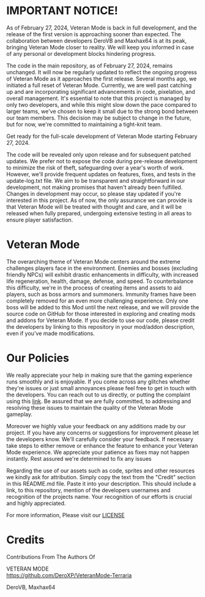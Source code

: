 # IMPORTANT NOTICE!
As of February 27, 2024, Veteran Mode is back in full development, and the release of the first version is approaching sooner than expected. The collaboration between developers DeroVB and Maxhax64 is at its peak, bringing Veteran Mode closer to reality. We will keep you informed in case of any personal or development blocks hindering progress.

The code in the main repository, as of February 27, 2024, remains unchanged. It will now be regularly updated to reflect the ongoing progress of Veteran Mode as it approaches the first release. Several months ago, we initiated a full reset of Veteran Mode. Currently, we are well past catching up and are incorporating significant advancements in code, pixelation, and overall management. It's essential to note that this project is managed by only two developers, and while this might slow down the pace compared to larger teams, we've chosen to keep it small due to the strong bond between our team members. This decision may be subject to change in the future, but for now, we're committed to maintaining a tight-knit team.

Get ready for the full-scale development of Veteran Mode starting February 27, 2024.

The code will be revealed only upon release and for subsequent patched updates. We prefer not to expose the code during pre-release development to minimize the risk of theft, safeguarding over a year's worth of work. However, we'll provide frequent updates on features, fixes, and tests in the update-log.txt file. We aim to be transparent and straightforward in our development, not making promises that haven't already been fulfilled. Changes in development may occur, so please stay updated if you're interested in this project. As of now, the only assurance we can provide is that Veteran Mode will be treated with thought and care, and it will be released when fully prepared, undergoing extensive testing in all areas to ensure player satisfaction.

# Veteran Mode
The overarching theme of Veteran Mode centers around the extreme challenges players face in the environment. Enemies and bosses (excluding friendly NPCs) will exhibit drastic enhancements in difficulty, with increased life regeneration, health, damage, defense, and speed. To counterbalance this difficulty, we're in the process of creating items and assets to aid players, such as boss armors and summoners. Immunity frames have been completely removed for an even more challenging experience. Only one boss will be added to this Mod until the next release, and we will provide the source code on GitHub for those interested in exploring and creating mods and addons for Veteran Mode. If you decide to use our code, please credit the developers by linking to this repository in your mod/addon description, even if you've made modifications.

# Our Policies
We really appreciate your help in making sure that the gaming experience runs smoothly and is enjoyable. If you come across any glitches whether they're issues or just small annoyances please feel free to get in touch with the developers. You can reach out to us directly, or putting the complaint using this [link](https://github.com/DeroXP/VeteranMode-Terraria/issues). Be assured that we are fully committed, to addressing and resolving these issues to maintain the quality of the Veteran Mode gameplay.

Moreover we highly value your feedback on any additions made by our project. If you have any concerns or suggestions for improvement please let the developers know. We'll carefully consider your feedback. If necessary take steps to either remove or enhance the feature to enhance your Veteran Mode experience. We appreciate your patience as fixes may not happen instantly. Rest assured we're determined to fix any issues 

Regarding the use of our assets such as code, sprites and other resources we kindly ask for attribution. Simply copy the text from the "Credit" section in this README.md file. Paste it into your description. This should include a link, to this repository, mention of the developers usernames and recognition of the projects name.
Your recognition of our efforts is crucial and highly appreciated. 

For more information, Please visit our [LICENSE](https://github.com/DeroXP/VeteranMode-Terraria/tree/main?tab=License-1-ov-file)

# Credits
Contributions From The Authors Of

VETERAN MODE                                                                                                                                                    
https://github.com/DeroXP/VeteranMode-Terraria

DeroVB,
Maxhax64
